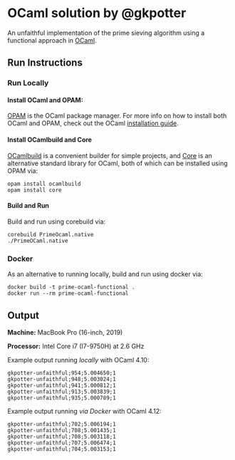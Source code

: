 # OCaml solution by @gkpotter

An unfaithful implementation of the prime sieving algorithm using a functional approach in [OCaml](https://ocaml.org).

## Run Instructions
### Run Locally
#### Install OCaml and OPAM:

[OPAM](https://opam.ocaml.org) is the OCaml package manager. For more info on how to install both OCaml and OPAM, check out the OCaml [installation guide](https://ocaml.org/docs/install.html).

#### Install OCamlbuild and Core
[OCamlbuild](https://github.com/ocaml/ocamlbuild) is a convenient builder for simple projects, and [Core](https://opensource.janestreet.com/core/) is an alternative standard library for OCaml, both of which can be installed using OPAM via:
```
opam install ocamlbuild
opam install core
```
#### Build and Run
Build and run using corebuild via:
```
corebuild PrimeOcaml.native
./PrimeOCaml.native
```

### Docker
As an alternative to running locally, build and run using docker via:
```
docker build -t prime-ocaml-functional .
docker run --rm prime-ocaml-functional
```

## Output
**Machine:** MacBook Pro (16-inch, 2019)

**Processor:** Intel Core i7 (I7-9750H) at 2.6 GHz

Example output running *locally* with OCaml 4.10:
```
gkpotter-unfaithful;954;5.004650;1
gkpotter-unfaithful;948;5.003024;1
gkpotter-unfaithful;941;5.000812;1
gkpotter-unfaithful;913;5.003839;1
gkpotter-unfaithful;935;5.000789;1
```
Example output running *via Docker* with OCaml 4.12:
```
gkpotter-unfaithful;702;5.006194;1
gkpotter-unfaithful;708;5.001435;1
gkpotter-unfaithful;708;5.003118;1
gkpotter-unfaithful;707;5.006474;1
gkpotter-unfaithful;704;5.003153;1
```

